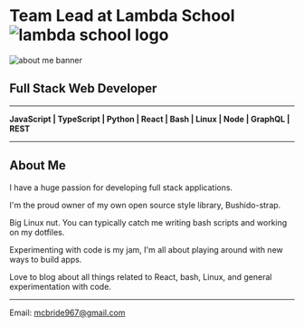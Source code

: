 # Team Lead at Lambda School ![lambda school logo](https://i.imgur.com/fLDbfDP.png)

![about me banner](https://i.imgur.com/0PP3oVh.png)

## Full Stack Web Developer

--------------------------------

**JavaScript | TypeScript | Python | React | Bash | Linux | Node | GraphQL | REST**

--------------------------------

<!-- ### [__Check out my blog!__](https://dev.to/jimmymcbride) -->

## About Me

I have a huge passion for developing full stack applications.

I'm the proud owner of my own open source style library, Bushido-strap.

Big Linux nut. You can typically catch me writing bash scripts and working on my dotfiles.

Experimenting with code is my jam, I'm all about playing around with new ways to build apps.

Love to blog about all things related to React, bash, Linux, and general experimentation with code.

--------------------------------

Email: mcbride967@gmail.com
